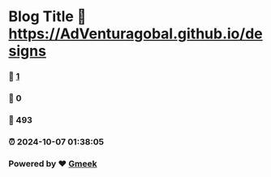 # Blog Title :link: https://AdVenturagobal.github.io/designs 
### :page_facing_up: [1](https://AdVenturagobal.github.io/designs/tag.html) 
### :speech_balloon: 0 
### :hibiscus: 493 
### :alarm_clock: 2024-10-07 01:38:05 
### Powered by :heart: [Gmeek](https://github.com/Meekdai/Gmeek)
